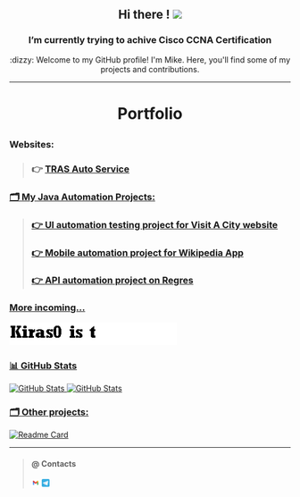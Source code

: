 ## <p align="center"> Hi there ! <img src="https://github.com/blackcater/blackcater/raw/main/images/Hi.gif" width="4%"/> </p>
### <p align="center"> I’m currently trying to achive Cisco CCNA Certification</p>
<p align="center"> 	:dizzy: Welcome to my GitHub profile! I'm Mike. Here, you'll find some of my projects and contributions.
</p>

--- 



# <p align="center"> Portfolio </p>

### Websites:
>
>### 👉 <a target="_blank" href="https://trasautoservice.com"> TRAS Auto Service

### 🗂️ My Java Automation Projects:
>
>### 👉 <a target="_blank" href="https://github.com/kiras0/visitacity_tests"> UI automation testing project for Visit A City website
> 
>### 👉 <a target="_blank" href="https://github.com/kiras0/mobile_wikiapp_test"> Mobile automation project for Wikipedia App
>
>### 👉 <a target="_blank" href="https://github.com/kiras0/reqres_api_tests"> API automation project on Regres


### More incoming... 
<img src="img/Kiras0IsTyping.gif" alt="Coming Soon..." width="300" height="40">

### 📊 GitHub Stats

![GitHub Stats](https://github-readme-stats.vercel.app/api?username=kiras0&theme=algolia)
![GitHub Stats](https://github-profile-summary-cards.vercel.app/api/cards/profile-details?username=kiras0&theme=algolia)

### 🗂️ Other projects:
[![Readme Card](https://github-readme-stats.vercel.app/api/pin/?username=kiras0&repo=demoqa_test_23)](https://github.com/kiras0/demoqa_test_23)




---

>
>#### @ Contacts
><a href = "mailto:kiras0git@gmail.com"><img width="3%" title="Gmail" src="img/gmail-svgrepo-com.svg"></a>
><a href = "https://t.me/mikenvico"><img width="3%" title="Telegram" src="img/telegram-svgrepo-com.svg"></a>
#
 

